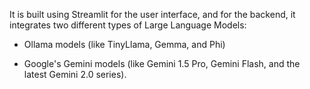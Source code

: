 It is built using Streamlit for the user interface, and for the backend, it integrates two different types of Large Language Models:

- Ollama models (like TinyLlama, Gemma, and Phi)

- Google's Gemini models (like Gemini 1.5 Pro, Gemini Flash, and the latest Gemini 2.0 series).
